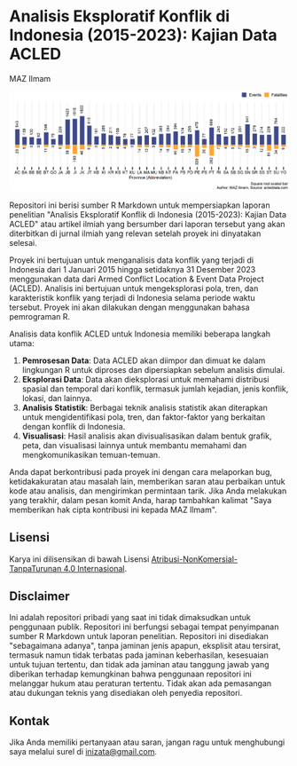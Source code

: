 # Analisis Eksploratif Konflik di Indonesia (2015-2023): Kajian Data ACLED

MAZ Ilmam

![Data](data/barevfat.png)

Repositori ini berisi sumber R Markdown untuk mempersiapkan laporan penelitian "Analisis Eksploratif Konflik di Indonesia (2015-2023): Kajian Data ACLED" atau artikel ilmiah yang bersumber dari laporan tersebut yang akan diterbitkan di jurnal ilmiah yang relevan setelah proyek ini dinyatakan selesai.

Proyek ini bertujuan untuk menganalisis data konflik yang terjadi di Indonesia dari 1 Januari 2015 hingga setidaknya 31 Desember 2023 menggunakan data dari Armed Conflict Location & Event Data Project (ACLED). Analisis ini bertujuan untuk mengeksplorasi pola, tren, dan karakteristik konflik yang terjadi di Indonesia selama periode waktu tersebut. Proyek ini akan dilakukan dengan menggunakan bahasa pemrograman R. 

Analisis data konflik ACLED untuk Indonesia memiliki beberapa langkah utama:
  
1. **Pemrosesan Data**: Data ACLED akan diimpor dan dimuat ke dalam lingkungan R untuk diproses dan dipersiapkan sebelum analisis dimulai.
2. **Eksplorasi Data**: Data akan dieksplorasi untuk memahami distribusi spasial dan temporal dari konflik, termasuk jumlah kejadian, jenis konflik, lokasi, dan lainnya.
3. **Analisis Statistik**: Berbagai teknik analisis statistik akan diterapkan untuk mengidentifikasi pola, tren, dan faktor-faktor yang berkaitan dengan konflik di Indonesia.
4. **Visualisasi**: Hasil analisis akan divisualisasikan dalam bentuk grafik, peta, dan visualisasi lainnya untuk membantu memahami dan mengkomunikasikan temuan-temuan.

Anda dapat berkontribusi pada proyek ini dengan cara melaporkan bug, ketidakakuratan atau masalah lain, memberikan saran atau perbaikan untuk kode atau analisis, dan mengirimkan permintaan tarik. Jika Anda melakukan yang terakhir, dalam pesan komit Anda, harap tambahkan kalimat "Saya memberikan hak cipta kontribusi ini kepada MAZ Ilmam".

## Lisensi

Karya ini dilisensikan di bawah Lisensi [Atribusi-NonKomersial-TanpaTurunan 4.0 Internasional](https://creativecommons.org/licenses/by-nc-nd/4.0/legalcode.id).

## Disclaimer

Ini adalah repositori pribadi yang saat ini tidak dimaksudkan untuk penggunaan publik. Repositori ini berfungsi sebagai tempat penyimpanan sumber R Markdown untuk laporan penelitian. Repositori ini disediakan "sebagaimana adanya", tanpa jaminan jenis apapun, eksplisit atau tersirat, termasuk namun tidak terbatas pada jaminan keberhasilan, kesesuaian untuk tujuan tertentu, dan tidak ada jaminan atau tanggung jawab yang diberikan terhadap kemungkinan bahwa penggunaan repositori ini melanggar hukum atau peraturan tertentu. Tidak akan ada pemasangan atau dukungan teknis yang disediakan oleh penyedia repositori.

## Kontak

Jika Anda memiliki pertanyaan atau saran, jangan ragu untuk menghubungi saya melalui surel di [inizata@gmail.com](mailto:inizata@gmail.com).
